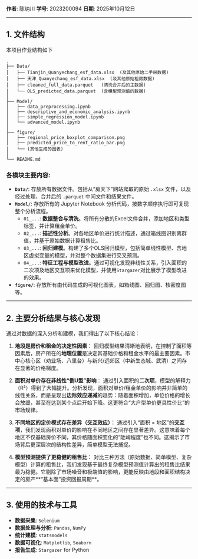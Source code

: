 **作者**: 陈纳川
**学号**: 2023200094
**日期**: 2025年10月12日

---

## 1. 文件结构

本项目作业结构如下

```
.
├── Data/
│   ├── Tianjin_Quanyechang_esf_data.xlsx  (及其他原始二手房数据)
│   ├── 天津_Quanyechang_esf_data.xlsx  (及其他原始租房数据)
│   ├── cleaned_full_data.parquet   (清洗合并后的主数据)
│   └── OLS_predicted_data.parquet  (含模型预测值的数据)
│
├── Model/
│   ├── data_preprocessing.ipynb
│   ├── descriptive_and_economic_analysis.ipynb
│   ├── simple_regression_model.ipynb
│   └── advanced_model.ipynb
│
├── figure/
│   ├── regional_price_boxplot_comparison.png
│   ├── predicted_price_to_rent_ratio_bar.png
│   └── (其他生成的图表)
│
└── README.md
```

### **各模块主要内容:**

* **`Data/`**: 存放所有数据文件。包括从“房天下”网站爬取的原始 `.xlsx` 文件，以及经过处理、合并后的 `.parquet` 中间文件和结果文件。
* **`Model/`**: 存放所有的 Jupyter Notebook 分析代码，按数字顺序执行即可复现整个分析流程。
    * `01_...`: **数据整合与清洗**。将所有分散的Excel文件合并，添加地区和类型标签，并计算租金单价。
    * `02_...`: **描述性分析**。对各地区单价进行统计描述，通过箱线图识别离群值，并基于原始数据计算租售比。
    * `03_...`: **回归建模**。构建了多个OLS回归模型，包括简单线性模型、含地区虚拟变量的模型，并对整个数据集进行交叉预测。
    * `04_...`: **特征工程与模型改进**。通过可视化发现非线性关系，引入面积的二次项及地区交互项来优化模型，并使用`Stargazer`对比展示了模型改进的效果。
* **`figure/`**: 存放所有由代码生成的可视化图表，如箱线图、回归图、核密度图等。

---

## 2. 主要分析结果与核心发现

通过对数据的深入分析和建模，我们得出了以下核心结论：

1.  **地段是房价和租金的决定性因素**：
    回归模型结果清晰地表明，在控制了面积等因素后，房产所在的**地理位置**是决定其基础价格和租金水平的最主要因素。市中心核心区（劝业场、八里台）与新兴/远郊区（中新生态城、武清）之间存在显著的价格梯度。

2.  **面积对单价存在非线性“倒U型”影响**：
    通过引入面积的**二次项**，模型的解释力（R²）得到了大幅提升。分析发现，面积对单价/租金单价的影响并非简单的线性关系，而是呈现出**边际效应递减**的趋势：随着面积增加，单位价格的增长会放缓，甚至在达到某个点后开始下降。这更符合“大户型单价更具性价比”的市场规律。

3.  **不同地区的定价模式存在差异（交互效应）**：
    通过引入“面积 × 地区”的**交互项**，我们发现面积对单价的影响在不同地区之间存在显著差异。这意味着每个地区不仅基础房价不同，其价格随面积变化的“陡峭程度”也不同。这揭示了市场背后更深层次的结构性差异，简单模型无法捕捉。

4.  **模型预测提供了更稳健的租售比**：
    对比三种方法（原始数据、简单模型、复杂模型）计算的租售比，我们发现基于最终复杂模型预测值计算出的租售比结果最为稳健。它剔除了市场噪音和极端值的影响，更能反映由地段和面积结构决定的房产**“基本面”投资回报周期**。

---

## 3. 使用的技术与工具

* **数据采集**: `Selenium`
* **数据处理与分析**: `Pandas`, `NumPy`
* **统计建模**: `statsmodels`
* **数据可视化**: `Matplotlib`, `Seaborn`
* **报告生成**: `Stargazer` for Python


